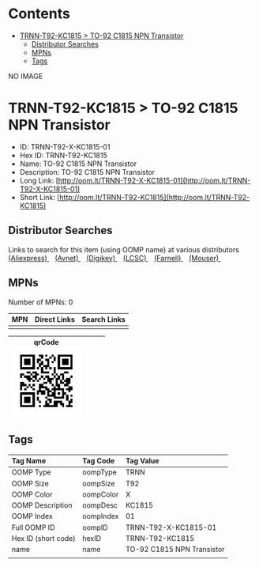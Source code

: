 



Contents
========

* [TRNN-T92-KC1815 > TO-92 C1815 NPN Transistor](#trnn-t92-kc1815--to-92-c1815-npn-transistor)
	* [Distributor Searches](#distributor-searches)
	* [MPNs](#mpns)
	* [Tags](#tags)
  
NO IMAGE  
# TRNN-T92-KC1815 > TO-92 C1815 NPN Transistor

- ID: TRNN-T92-X-KC1815-01
- Hex ID: TRNN-T92-KC1815
- Name: TO-92 C1815 NPN Transistor
- Description: TO-92 C1815 NPN Transistor
- Long Link: [http://oom.lt/TRNN-T92-X-KC1815-01](http://oom.lt/TRNN-T92-X-KC1815-01)
- Short Link: [http://oom.lt/TRNN-T92-KC1815](http://oom.lt/TRNN-T92-KC1815)

## Distributor Searches
  
Links to search for this item (using OOMP name) at various distributors  
[(Aliexpress) ](https://www.aliexpress.com/wholesale?SearchText=1117TO-92+C1815+NPN+Transistor)&nbsp;&nbsp;&nbsp;[(Avnet) ](https://www.avnet.com/shop/us/search/TO-92+C1815+NPN+Transistor)&nbsp;&nbsp;&nbsp;[(Digikey) ](https://www.digikey.co.uk/en/products/result?s=TO-92+C1815+NPN+Transistor)&nbsp;&nbsp;&nbsp;[(LCSC) ](https://www.lcsc.com/search?q=TO-92+C1815+NPN+Transistor)&nbsp;&nbsp;&nbsp;[(Farnell) ](https://uk.farnell.com/search?st=TO-92+C1815+NPN+Transistor)&nbsp;&nbsp;&nbsp;[(Mouser) ](https://www.mouser.com/c/?q=TO-92+C1815+NPN+Transistor)&nbsp;&nbsp;&nbsp;
## MPNs
  
Number of MPNs: 0  

|MPN|Direct Links|Search Links|
| :--- | :--- | :--- |
||||
  

|qrCode<br>[![](https://raw.githubusercontent.com/oomlout/oomlout_OOMP_parts_V2/main/TRNN/T92/X/KC1815/01/qrCode_140.png)](https://github.com/oomlout/oomlout_OOMP_parts_V2/tree/main/TRNN/T92/X/KC1815/01/qrCode.png)||||
| :---: | :---: | :---: | :---: |

## Tags
  

|Tag Name|Tag Code|Tag Value|
| :--- | :--- | :--- |
|OOMP Type|oompType|TRNN|
|OOMP Size|oompSize|T92|
|OOMP Color|oompColor|X|
|OOMP Description|oompDesc|KC1815|
|OOMP Index|oompIndex|01|
|Full OOMP ID|oompID|TRNN-T92-X-KC1815-01|
|Hex ID (short code)|hexID|TRNN-T92-KC1815|
|name|name|TO-92 C1815 NPN Transistor|
||||

